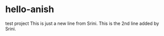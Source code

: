 # hello-anish
test project
This is just a new line from Srini.
This is the 2nd line added by Srini.
